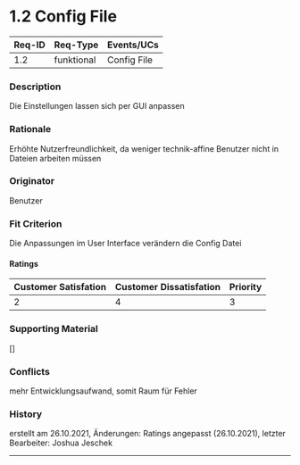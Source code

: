 # 1.2 Config File

| Req-ID | Req-Type   | Events/UCs  |
|--------|------------|-------------|
| 1.2    | funktional | Config File |

### Description
Die Einstellungen lassen sich per GUI anpassen

### Rationale
Erhöhte Nutzerfreundlichkeit, da weniger technik-affine Benutzer nicht in Dateien arbeiten müssen

### Originator
Benutzer

### Fit Criterion
Die Anpassungen im User Interface verändern die Config Datei

#### Ratings
| Customer Satisfation | Customer Dissatisfation | Priority |
|----------------------|-------------------------|----------|
| 2                    | 4                       | 3        |

### Supporting Material
[]

### Conflicts
mehr Entwicklungsaufwand, somit Raum für Fehler

### History
erstellt am 26.10.2021,
Änderungen: Ratings angepasst (26.10.2021),
letzter Bearbeiter: Joshua Jeschek

---
